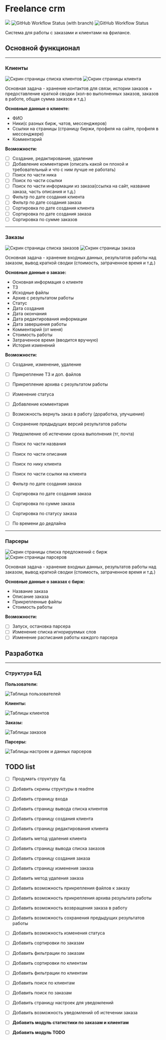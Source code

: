 # Freelance crm

![](https://img.shields.io/static/v1?label=status&message=in%20development&color=informational)
![GitHub Workflow Status (with branch)](https://img.shields.io/github/actions/workflow/status/andrew281213/freelance-crm/pylint.yml?branch=main)
![GitHub Workflow Status](https://img.shields.io/github/actions/workflow/status/andrew281213/freelance-crm/pytest.yml?label=tests)

Система для работы с заказами и клиентами на фрилансе.

## Основной функционал
***
### Клиенты

![Скрин страницы списка клиентов][clients-screen]
![Скрин страницы клиента][clients-screen-detailed]

Основная задача - хранение контактов для связи, истории заказов + предоставление
краткой сводки (кол-во выполненных заказов, заказов в работе, общая сумма заказов и т.д.)

**Основные данные о клиенте:**
- ФИО
- Ники(с разных бирж, чатов, мессенджеров)
- Ссылки на страницы (страницу биржи, профиля на сайте, профиля в мессенджере)
- Комментарий


**Возможности:**
- [ ] Создание, редактирование, удаление
- [ ] Добавление комментария (описать какой он плохой и требовательный
и что с ним лучше не работать)
- [ ] Поиск по части ника
- [ ] Поиск по части ссылки
- [ ] Поиск по части информации из заказа(ссылка на сайт, название заказа, 
часть описания и т.д.)
- [ ] Фильтр по дате создания клиента
- [ ] Фильтр по дате создания заказа
- [ ] Сортировка по дате создания клиента
- [ ] Сортировка по дате создания заказа
- [ ] Сортировка по сумме заказов

***
### Заказы

![Скрин страницы списка заказов][orders-screen]
![Скрин страницы заказа][orders-screen-detailed]

Основная задача - хранение входных данных, результатов работы над заказом,
вывод краткой сводки (стоимость, затраченное время и т.д.)

**Основные данные о заказе:**
- Основная информация о клиенте
- ТЗ
- Исходные файлы
- Архив с результатом работы
- Статус
- Дата создания
- Дата окончания
- Дата редактирования информации
- Дата завершения работы
- Комментарий (от меня)
- Стоимость работы
- Затраченное время (вводится вручную)
- История изменений

**Возможности:**
- [ ] Создание, изменение, удаление
- [ ] Прикрепление ТЗ и доп. файлов
- [ ] Прикрепление архива с результатом работы
- [ ] Изменение статуса
- [ ] Добавление комментария
- [ ] Возможность вернуть заказ в работу (доработка, улучшение)
- [ ] Сохранение предыдущих версий результатов работы
- [ ] Уведомление об истечении срока выполнения (тг, почта)
- [ ] Поиск по части названия
- [ ] Поиск по части описания
- [ ] Поиск по нику клиента
- [ ] Поиск по части ссылки на клиента
- [ ] Фильтр по дате создания заказа
- [ ] Сортировка по дате создания заказа
- [ ] Сортировка по сумме заказа
- [ ] Сортировка по статусу заказа
- [ ] По времени до дедлайна


***
### Парсеры

![Скрин страницы списка предложений с бирж][market-projects-screen]
![Скрин страницы парсеров][parsers-screen]

Основная задача - хранение входных данных, результатов работы над заказом,
вывод краткой сводки (стоимость, затраченное время и т.д.)

**Основные данные о заказах с бирж:**
- Название заказа
- Описание заказа
- Прикрепленные файлы
- Стоимость работы

**Возможности:**
- [ ] Запуск, остановка парсера
- [ ] Изменение списка игнорируемых слов
- [ ] Изменение расписания работы каждого парсера

## Разработка

***
### Структура БД

**Пользователи:**

![Таблица пользователей][sql-db-users]

**Клиенты:**

![Таблицы клиентов][sql-db-clients]

**Заказы:**

![Таблицы заказов][sql-db-orders]


**Парсеры:**

![Таблицы настроек и данных парсеров][sql-db-market-projects]


## TODO list
- [ ] Продумать структуру бд
- [ ] Добавить скрины структуры в readme
- [ ] Добавить страницу входа
- [ ] Добавить страницу вывода списка клиентов
- [ ] Добавить страницу создания клиента
- [ ] Добавить страницу редактирования клиента
- [ ] Добавить метод удаления клиента
- [ ] Добавить страницу вывода списка заказов
- [ ] Добавить страницу создания заказа
- [ ] Добавить страницу изменения заказа
- [ ] Добавить метод удаления заказа
- [ ] Добавить возможность прикрепления файлов к заказу
- [ ] Добавить возможность прикрепления архива результата работы
- [ ] Добавить возможность возвращения заказа в работу
- [ ] Добавить возможность сохранения предыдущих результатов работы
- [ ] Добавить возможность изменения статуса
- [ ] Добавить сортировки по заказам
- [ ] Добавить фильтрации по заказам
- [ ] Добавить сортировки по клиентам
- [ ] Добавить фильтрации по клиентам
- [ ] Добавить поиск по клиентам
- [ ] Добавить поиск по заказам
- [ ] Добавить страницу настроек для уведомлений
- [ ] Добавить возможность уведомлений об истечении заказа
- [ ] **Добавить модуль статистики по заказам и клиентам**
- [ ] **Добавить модуль TODO**


[comment]: <> (links)
[clients-screen]: <> "Скрин страницы списка клиентов"
[clients-screen-detailed]: <> "Скрин страницы клиента"
[orders-screen]: <> "Скрин страницы списка заказов"
[orders-screen-detailed]: <> "Скрин страницы заказа"
[market-projects-screen]: <> "Скрин страницы списка предложений с биржи"
[parsers-screen]: <> "Скрин страницы парсеров"
[sql-db-users]: readme/users-table.png "Таблица пользователей"
[sql-db-clients]: readme/clients-table.png "Таблицы пользователей"
[sql-db-orders]: readme/orders-table.png "Таблицы заказов"
[sql-db-market-projects]: <> "Таблицы настроек и данных парсеров"
